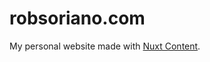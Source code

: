 # robsoriano.com

My personal website made with [Nuxt Content](https://github.com/Atinux/content-wind).
